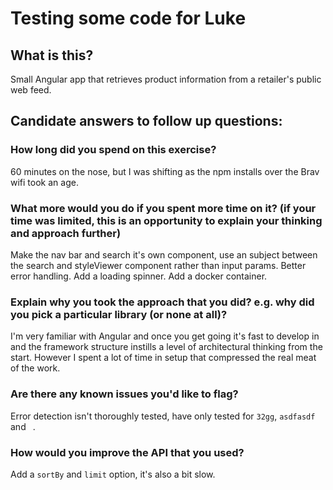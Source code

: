 # Testing some code for Luke

## What is this?

Small Angular app that retrieves product information from a retailer's public web feed.

## Candidate answers to follow up questions:

### How long did you spend on this exercise?

60 minutes on the nose, but I was shifting as the npm installs over the Brav wifi took an age.

### What more would you do if you spent more time on it? (if your time was limited, this is an opportunity to explain your thinking and approach further)

Make the nav bar and search it's own component, use an subject between the search and styleViewer component rather than input params.
Better error handling.
Add a loading spinner.
Add a docker container.

### Explain why you took the approach that you did? e.g. why did you pick a particular library (or none at all)?

I'm very familiar with Angular and once you get going it's fast to develop in and the framework structure instills a level of architectural thinking from the start. However I spent a lot of time in setup that compressed the real meat of the work.

### Are there any known issues you'd like to flag?

Error detection isn't thoroughly tested, have only tested for `32gg`, `asdfasdf` and ` `. 

### How would you improve the API that you used?

Add a `sortBy` and `limit` option, it's also a bit slow.
